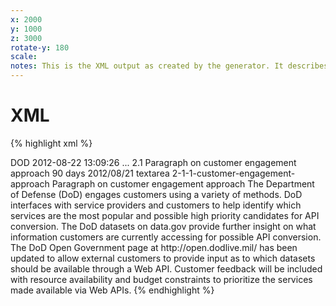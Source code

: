 ```yaml
---
x: 2000
y: 1000
z: 3000
rotate-y: 180
scale:
notes: This is the XML output as created by the generator. It describes each step, and the agency's progress on that step.
---
```


# XML

{% highlight xml %}
<?xml version="1.0"?>
<report>
  <agency>DOD</agency>
  <generated>2012-08-22 13:09:26</generated>
  <items>
  ...
  <item id="2.1.1">
      <parent>2.1</parent>
      <text>Paragraph on customer engagement approach</text>
      <due>90 days</due>
      <due_date>2012/08/21</due_date>
      <fields>
        <field>
          <type>textarea</type>
          <name>2-1-1-customer-engagement-approach</name>
          <label>Paragraph on customer engagement approach</label>
          <options/>
          <value>The Department of Defense (DoD) engages customers using a variety of methods. DoD interfaces with service providers and customers to help identify which services are the most popular and possible high priority candidates for API conversion. The DoD datasets on data.gov provide further insight on what information customers are currently accessing for possible API conversion. The DoD Open Government page at http://open.dodlive.mil/ has been updated to allow external customers to provide input as to which datasets should be available through a Web API. Customer feedback will be included with resource availability and budget constraints to prioritize the services made available via Web APIs.</value>
        </field>
      </fields>
      <multiple/>
    </item>
  </items>
</report>
{% endhighlight %}